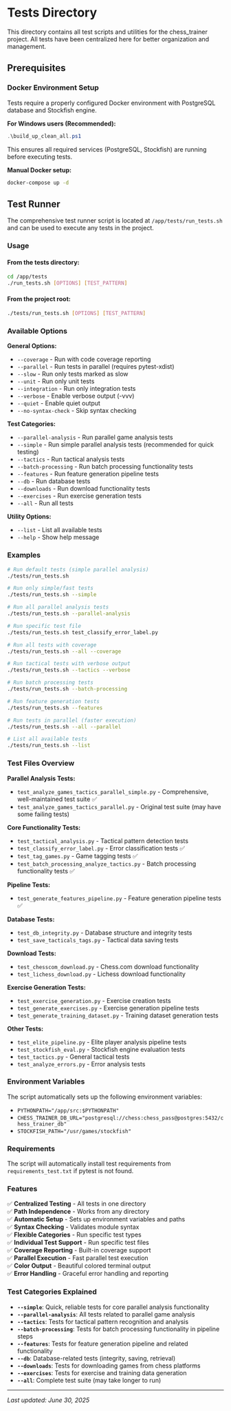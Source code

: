 # Tests Directory

This directory contains all test scripts and utilities for the chess_trainer project. All tests have been centralized here for better organization and management.

## Prerequisites

### Docker Environment Setup
Tests require a properly configured Docker environment with PostgreSQL database and Stockfish engine. 

**For Windows users (Recommended):**
```powershell
.\build_up_clean_all.ps1
```
This ensures all required services (PostgreSQL, Stockfish) are running before executing tests.

**Manual Docker setup:**
```bash
docker-compose up -d
```

## Test Runner

The comprehensive test runner script is located at `/app/tests/run_tests.sh` and can be used to execute any tests in the project.

### Usage

#### From the tests directory:
```bash
cd /app/tests
./run_tests.sh [OPTIONS] [TEST_PATTERN]
```

#### From the project root:
```bash
./tests/run_tests.sh [OPTIONS] [TEST_PATTERN]
```

### Available Options

**General Options:**
- `--coverage` - Run with code coverage reporting
- `--parallel` - Run tests in parallel (requires pytest-xdist)
- `--slow` - Run only tests marked as slow
- `--unit` - Run only unit tests
- `--integration` - Run only integration tests
- `--verbose` - Enable verbose output (-vvv)
- `--quiet` - Enable quiet output
- `--no-syntax-check` - Skip syntax checking

**Test Categories:**
- `--parallel-analysis` - Run parallel game analysis tests
- `--simple` - Run simple parallel analysis tests (recommended for quick testing)
- `--tactics` - Run tactical analysis tests
- `--batch-processing` - Run batch processing functionality tests
- `--features` - Run feature generation pipeline tests
- `--db` - Run database tests
- `--downloads` - Run download functionality tests
- `--exercises` - Run exercise generation tests
- `--all` - Run all tests

**Utility Options:**
- `--list` - List all available tests
- `--help` - Show help message

### Examples

```bash
# Run default tests (simple parallel analysis)
./tests/run_tests.sh

# Run only simple/fast tests
./tests/run_tests.sh --simple

# Run all parallel analysis tests
./tests/run_tests.sh --parallel-analysis

# Run specific test file
./tests/run_tests.sh test_classify_error_label.py

# Run all tests with coverage
./tests/run_tests.sh --all --coverage

# Run tactical tests with verbose output
./tests/run_tests.sh --tactics --verbose

# Run batch processing tests
./tests/run_tests.sh --batch-processing

# Run feature generation tests
./tests/run_tests.sh --features

# Run tests in parallel (faster execution)
./tests/run_tests.sh --all --parallel

# List all available tests
./tests/run_tests.sh --list
```

### Test Files Overview

**Parallel Analysis Tests:**
- `test_analyze_games_tactics_parallel_simple.py` - Comprehensive, well-maintained test suite ✅
- `test_analyze_games_tactics_parallel.py` - Original test suite (may have some failing tests)

**Core Functionality Tests:**
- `test_tactical_analysis.py` - Tactical pattern detection tests
- `test_classify_error_label.py` - Error classification tests ✅
- `test_tag_games.py` - Game tagging tests ✅
- `test_batch_processing_analyze_tactics.py` - Batch processing functionality tests ✅

**Pipeline Tests:**
- `test_generate_features_pipeline.py` - Feature generation pipeline tests ✅

**Database Tests:**
- `test_db_integrity.py` - Database structure and integrity tests
- `test_save_tacticals_tags.py` - Tactical data saving tests

**Download Tests:**
- `test_chesscom_download.py` - Chess.com download functionality
- `test_lichess_download.py` - Lichess download functionality

**Exercise Generation Tests:**
- `test_exercise_generation.py` - Exercise creation tests
- `test_generate_exercises.py` - Exercise generation pipeline tests
- `test_generate_training_dataset.py` - Training dataset generation tests

**Other Tests:**
- `test_elite_pipeline.py` - Elite player analysis pipeline tests
- `test_stockfish_eval.py` - Stockfish engine evaluation tests
- `test_tactics.py` - General tactical tests
- `test_analyze_errors.py` - Error analysis tests

### Environment Variables

The script automatically sets up the following environment variables:
- `PYTHONPATH="/app/src:$PYTHONPATH"`
- `CHESS_TRAINER_DB_URL="postgresql://chess:chess_pass@postgres:5432/chess_trainer_db"`
- `STOCKFISH_PATH="/usr/games/stockfish"`

### Requirements

The script will automatically install test requirements from `requirements_test.txt` if pytest is not found.

### Features

✅ **Centralized Testing** - All tests in one directory  
✅ **Path Independence** - Works from any directory  
✅ **Automatic Setup** - Sets up environment variables and paths  
✅ **Syntax Checking** - Validates module syntax  
✅ **Flexible Categories** - Run specific test types  
✅ **Individual Test Support** - Run specific test files  
✅ **Coverage Reporting** - Built-in coverage support  
✅ **Parallel Execution** - Fast parallel test execution  
✅ **Color Output** - Beautiful colored terminal output  
✅ **Error Handling** - Graceful error handling and reporting  

### Test Categories Explained

- **`--simple`**: Quick, reliable tests for core parallel analysis functionality
- **`--parallel-analysis`**: All tests related to parallel game analysis
- **`--tactics`**: Tests for tactical pattern recognition and analysis
- **`--batch-processing`**: Tests for batch processing functionality in pipeline steps
- **`--features`**: Tests for feature generation pipeline and related functionality
- **`--db`**: Database-related tests (integrity, saving, retrieval)
- **`--downloads`**: Tests for downloading games from chess platforms
- **`--exercises`**: Tests for exercise and training data generation
- **`--all`**: Complete test suite (may take longer to run)

---

*Last updated: June 30, 2025*
